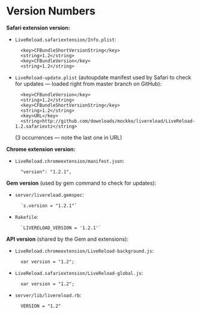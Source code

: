 Version Numbers
===============


**Safari extension version:**

* `LiveReload.safariextension/Info.plist`:

        <key>CFBundleShortVersionString</key>
        <string>1.2</string>
        <key>CFBundleVersion</key>
        <string>1.2</string>

* `LiveReload-update.plist` (autoupdate manifest used by Safari to check for updates — loaded right from master branch on GitHub):

        <key>CFBundleVersion</key>
        <string>1.2</string>
        <key>CFBundleShortVersionString</key>
        <string>1.2</string>
        <key>URL</key>
        <string>http://github.com/downloads/mockko/livereload/LiveReload-1.2.safariextz</string>

    (3 occurrences — note the last one in URL)


**Chrome extension version:**

* `LiveReload.chromeextension/manifest.json`:

        "version": "1.2.1",


**Gem version** (used by gem command to check for updates):

* `server/livereload.gemspec`:

        `s.version = "1.2.1"`

* `Rakefile`:

        `LIVERELOAD_VERSION = '1.2.1'`


**API version** (shared by the Gem and extensions):

* `LiveReload.chromeextension/LiveReload-background.js`:

        var version = "1.2";

* `LiveReload.safariextension/LiveReload-global.js`:

        var version = "1.2";

* `server/lib/livereload.rb`:

        VERSION = "1.2"
